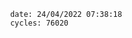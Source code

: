 

                date: 24/04/2022 07:38:18
                cycles: 76020

                         